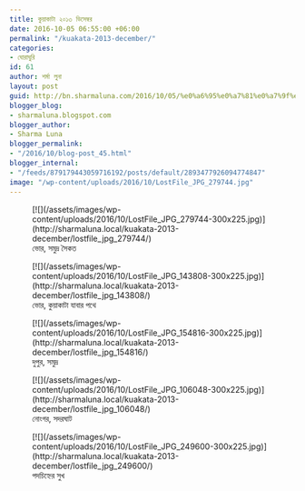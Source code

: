 ```yaml
---
title: কুয়াকাটা ২০১৩ ডিসেম্বর
date: 2016-10-05 06:55:00 +06:00
permalink: "/kuakata-2013-december/"
categories:
- ঘোরাঘুরি
id: 61
author: শর্মা লুনা
layout: post
guid: http://bn.sharmaluna.com/2016/10/05/%e0%a6%95%e0%a7%81%e0%a7%9f%e0%a6%be%e0%a6%95%e0%a6%be%e0%a6%9f%e0%a6%be-%e0%a7%a8%e0%a7%a6%e0%a7%a7%e0%a7%a9-%e0%a6%a1%e0%a6%bf%e0%a6%b8%e0%a7%87%e0%a6%ae%e0%a7%8d%e0%a6%ac%e0%a6%b0/
blogger_blog:
- sharmaluna.blogspot.com
blogger_author:
- Sharma Luna
blogger_permalink:
- "/2016/10/blog-post_45.html"
blogger_internal:
- "/feeds/879179443059716192/posts/default/2893477926094774847"
image: "/wp-content/uploads/2016/10/LostFile_JPG_279744.jpg"
---
```


<div class="gallery galleryid-61 gallery-columns-3 gallery-size-medium" id="gallery-2"><figure class="gallery-item"><div class="gallery-icon landscape"> [![](/assets/images/wp-content/uploads/2016/10/LostFile_JPG_279744-300x225.jpg)](http://sharmaluna.local/kuakata-2013-december/lostfile_jpg_279744/) </div> <figcaption class="wp-caption-text gallery-caption" id="gallery-2-478"> ভোর, সমুদ্র সৈকত </figcaption></figure><figure class="gallery-item"><div class="gallery-icon landscape"> [![](/assets/images/wp-content/uploads/2016/10/LostFile_JPG_143808-300x225.jpg)](http://sharmaluna.local/kuakata-2013-december/lostfile_jpg_143808/) </div> <figcaption class="wp-caption-text gallery-caption" id="gallery-2-481"> ভোর, কুয়াকাটা যাবার পথে </figcaption></figure><figure class="gallery-item"><div class="gallery-icon landscape"> [![](/assets/images/wp-content/uploads/2016/10/LostFile_JPG_154816-300x225.jpg)](http://sharmaluna.local/kuakata-2013-december/lostfile_jpg_154816/) </div> <figcaption class="wp-caption-text gallery-caption" id="gallery-2-480"> দুপুর, সমুদ্র </figcaption></figure><figure class="gallery-item"><div class="gallery-icon landscape"> [![](/assets/images/wp-content/uploads/2016/10/LostFile_JPG_106048-300x225.jpg)](http://sharmaluna.local/kuakata-2013-december/lostfile_jpg_106048/) </div> <figcaption class="wp-caption-text gallery-caption" id="gallery-2-482"> নোংগর, সদরঘাট </figcaption></figure><figure class="gallery-item"><div class="gallery-icon landscape"> [![](/assets/images/wp-content/uploads/2016/10/LostFile_JPG_249600-300x225.jpg)](http://sharmaluna.local/kuakata-2013-december/lostfile_jpg_249600/) </div> <figcaption class="wp-caption-text gallery-caption" id="gallery-2-479"> পদচিহ্নের সুখ </figcaption></figure> </div>
